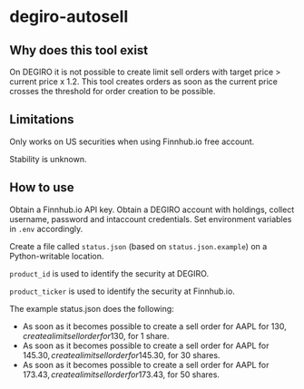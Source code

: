 # degiro-autosell

## Why does this tool exist
On DEGIRO it is not possible to create limit sell orders with target price > current price x 1.2. This tool creates orders as soon as the current price crosses the threshold for order creation to be possible.

## Limitations
Only works on US securities when using Finnhub.io free account.

Stability is unknown.

## How to use
Obtain a Finnhub.io API key. Obtain a DEGIRO account with holdings, collect username, password and intaccount credentials. Set environment variables in `.env` accordingly.

Create a file called `status.json` (based on `status.json.example`) on a Python-writable location.

`product_id` is used to identify the security at DEGIRO.

`product_ticker` is used to identify the security at Finnhub.io.

The example status.json does the following:

- As soon as it becomes possible to create a sell order for AAPL for 130$, create a limit sell order for 130$, for 1 share.
- As soon as it becomes possible to create a sell order for AAPL for 145.30$, create a limit sell order for 145.30$, for 30 shares.
- As soon as it becomes possible to create a sell order for AAPL for 173.43$, create a limit sell order for 173.43$, for 50 shares.
